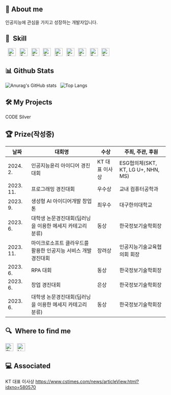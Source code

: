 ## 🙌 About me
인공지능에 관심을 가지고 성장하는 개발자입니다.

## 🔨  Skill

<a name="learning-now"></a>
<div align=left>

&nbsp;
[<img src="https://img.shields.io/badge/-%23A8B9CC?logo=c&logoColor=white" alt="TypeScript logo" title="TypeScript" height="25" />][tech_tools_anchor]
&nbsp;
[<img src="https://img.shields.io/badge/C%2B%2B-%2300599C?logo=c%2B%2B&logoColor=white" alt="TypeScript logo" title="TypeScript" height="25" />][tech_tools_anchor]
&nbsp;
[<img src="https://img.shields.io/badge/Python-%233776AB?logo=python&logoColor=white" alt="TypeScript logo" title="TypeScript" height="25" />][tech_tools_anchor]
&nbsp;
[<img src="https://img.shields.io/badge/JAVA-%23FF160B" alt="TypeScript logo" title="TypeScript" height="25" />][tech_tools_anchor]
&nbsp;
[<img src="https://img.shields.io/badge/Linux-%23FCC624?logo=linux&logoColor=black" alt="TypeScript logo" title="TypeScript" height="25" />][tech_tools_anchor]
&nbsp;
[<img src="https://img.shields.io/badge/PHP-%23777BB4?logo=php&logoColor=white" alt="TypeScript logo" title="TypeScript" height="25" />][tech_tools_anchor]
&nbsp;
[<img src="https://img.shields.io/badge/HTML-%23E34F26?logo=html5&logoColor=white" alt="TypeScript logo" title="TypeScript" height="25" />][tech_tools_anchor]
&nbsp;
[<img src="https://img.shields.io/badge/CSS3-%231572B6?logo=css3&logoColor=white" alt="TypeScript logo" title="TypeScript" height="25" />][tech_tools_anchor]
&nbsp;
[<img src="https://img.shields.io/badge/MySQL-%234479A1?logo=mysql&logoColor=white" alt="TypeScript logo" title="TypeScript" height="25" />][tech_tools_anchor]
</div>

## 📊 Github Stats
![Anurag's GitHub stats](https://github-readme-stats.vercel.app/api?username=Batwan01&show_icons=true&theme=radical)
&nbsp;
![Top Langs](https://github-readme-stats.vercel.app/api/top-langs/?username=Batwan01&layout=compact)

## 🛠️ My Projects
CODE Silver

## 🏆 Prize(작성중)

| 날짜 | 대회명 | 수상 | 주최, 주관, 후원 |
| - | - | - | - |
|  2024. 2. | 인공지능윤리 아이디어 경진대회 | KT 대표 이사상 | ESG협의체(SKT, KT, LG U+, NHN, MS) |
|  2023. 11. | 프로그래밍 경진대회 | 우수상 | 교내 컴퓨터공학과 |
|  2023. 9. | 생성형 AI 아이디어개발 창업톤 | 최우수 | 대구한의대학교 |
|  2023. 6. | 대학생 논문경진대회(딥러닝을 이용한 메세지 카테고리 분류) | 동상 | 한국정보기술학회장 |
|  2023. 11. | 마이크로소프트 클라우드를 활용한 인공지능 서비스 개발 경진대회 | 장려상 | 인공지능기술교육협의회 회장 |
|  2023. 6. | RPA 대회 | 동상 | 한국정보기술학회장 |
|  2023. 6. | 창업 경진대회 | 은상 | 한국정보기술학회장 |
|  2023. 6. | 대학생 논문경진대회(딥러닝을 이용한 메세지 카테고리 분류) | 동상 | 한국정보기술학회장 |

## 🔍  Where to find me

[<img src="https://img.shields.io/badge/Velog-%2320C997?logo=Velog&logoColor=white" alt="Stack Overflow logo" title="Stack Overflow" height="25" />](https://velog.io/@wldhks1120/posts)
&nbsp;
[<img src="https://img.shields.io/badge/Notion-%23000000?logo=Notion&logoColor=white" alt="LinkedIn logo" title="LinkedIn" height="25" />](https://batwan.notion.site/1-with-Oopy-85dba65c73bf4d2f94bf0d26663428f6?pvs=4)

## 💻 Associated
KT 대표 이사상
https://www.cstimes.com/news/articleView.html?idxno=580570


[tech_tools_anchor]: #bonjour--
[learning_now_anchor]: #learning-now
[learning_next_anchor]: #learning-next
